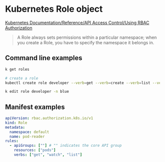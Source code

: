 # Kubernetes Role object

[Kubernetes Documentation/Reference/API Access Control/Using RBAC Authorization](https://kubernetes.io/docs/reference/access-authn-authz/rbac/)

> A Role always sets permissions within a particular namespace; when you create a Role, you have to specify the namespace it belongs in.

## Command line examples

```bash
k get roles

# create a role
kubectl create role developer --verb=get --verb=create --verb=list --verb=delete --resource=pods

k edit role developer -n blue
```

## Manifest examples

```yaml
apiVersion: rbac.authorization.k8s.io/v1
kind: Role
metadata:
  namespace: default
  name: pod-reader
rules:
  - apiGroups: [""] # "" indicates the core API group
    resources: ["pods"]
    verbs: ["get", "watch", "list"]
```
